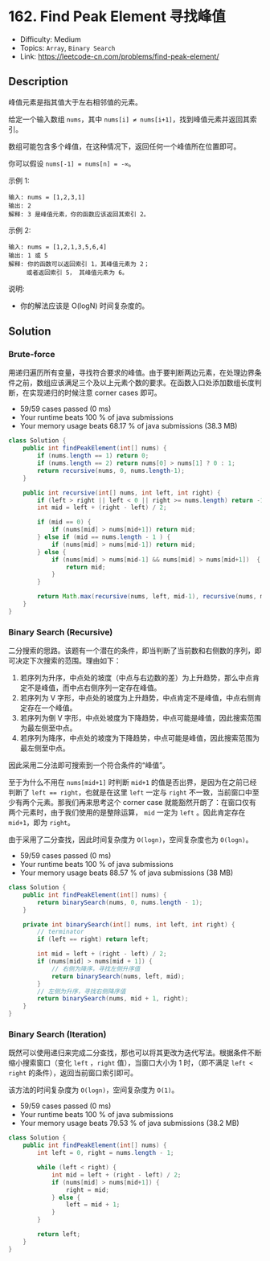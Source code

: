 # 162. Find Peak Element 寻找峰值

- Difficulty: Medium
- Topics: `Array`, `Binary Search`
- Link: https://leetcode-cn.com/problems/find-peak-element/

## Description

峰值元素是指其值大于左右相邻值的元素。

给定一个输入数组 `nums`，其中 `nums[i] ≠ nums[i+1]`，找到峰值元素并返回其索引。

数组可能包含多个峰值，在这种情况下，返回任何一个峰值所在位置即可。

你可以假设 `nums[-1] = nums[n] = -∞`。

示例 1:
```
输入: nums = [1,2,3,1]
输出: 2
解释: 3 是峰值元素，你的函数应该返回其索引 2。
```
示例 2:
```
输入: nums = [1,2,1,3,5,6,4]
输出: 1 或 5 
解释: 你的函数可以返回索引 1，其峰值元素为 2；
     或者返回索引 5， 其峰值元素为 6。
```

说明:
- 你的解法应该是 O(logN) 时间复杂度的。

## Solution

### Brute-force

用递归遍历所有变量，寻找符合要求的峰值。由于要判断两边元素，在处理边界条件之前，数组应该满足三个及以上元素个数的要求。在函数入口处添加数组长度判断，在实现递归的时候注意 corner cases 即可。

- 59/59 cases passed (0 ms)
- Your runtime beats 100 % of java submissions
- Your memory usage beats 68.17 % of java submissions (38.3 MB)

```java
class Solution {
    public int findPeakElement(int[] nums) {
        if (nums.length == 1) return 0;
        if (nums.length == 2) return nums[0] > nums[1] ? 0 : 1;
        return recursive(nums, 0, nums.length-1);
    }

    public int recursive(int[] nums, int left, int right) {
        if (left > right || left < 0 || right >= nums.length) return -1;
        int mid = left + (right - left) / 2;

        if (mid == 0) {
            if (nums[mid] > nums[mid+1]) return mid;
        } else if (mid == nums.length - 1 ) {
            if (nums[mid] > nums[mid-1]) return mid;
        } else {
            if (nums[mid] > nums[mid-1] && nums[mid] > nums[mid+1])  {
                return mid;
            }
        }

        return Math.max(recursive(nums, left, mid-1), recursive(nums, mid+1, right));
    }
}
```

### Binary Search (Recursive)

二分搜索的思路。该题有一个潜在的条件，即当判断了当前数和右侧数的序列，即可决定下次搜索的范围。理由如下：
1. 若序列为升序，中点处的坡度（中点与右边数的差）为上升趋势，那么中点肯定不是峰值，而中点右侧序列一定存在峰值。
2. 若序列为 V 字形，中点处的坡度为上升趋势，中点肯定不是峰值，中点右侧肯定存在一个峰值。
3. 若序列为倒 V 字形，中点处坡度为下降趋势，中点可能是峰值，因此搜索范围为最左侧至中点。
4. 若序列为降序，中点处的坡度为下降趋势，中点可能是峰值，因此搜索范围为最左侧至中点。

因此采用二分法即可搜索到一个符合条件的“峰值”。

至于为什么不用在 `nums[mid+1]` 时判断 `mid+1` 的值是否出界，是因为在之前已经判断了 `left == right`，也就是在这里 `left` 一定与 `right` 不一致，当前窗口中至少有两个元素。那我们再来思考这个 corner case 就能豁然开朗了：在窗口仅有两个元素时，由于我们使用的是整除运算， `mid` 一定为 `left` 。因此肯定存在 `mid+1`，即为 `right`。 

由于采用了二分查找，因此时间复杂度为 `O(logn)`，空间复杂度也为 `O(logn)`。

- 59/59 cases passed (0 ms)
- Your runtime beats 100 % of java submissions
- Your memory usage beats 88.57 % of java submissions (38 MB)

```java
class Solution {
    public int findPeakElement(int[] nums) {
        return binarySearch(nums, 0, nums.length - 1);
    }

    private int binarySearch(int[] nums, int left, int right) {
        // terminator
        if (left == right) return left;

        int mid = left + (right - left) / 2;
        if (nums[mid] > nums[mid + 1]) {
            // 右侧为降序，寻找左侧升序值
            return binarySearch(nums, left, mid);
        }
        // 左侧为升序，寻找右侧降序值
        return binarySearch(nums, mid + 1, right);
    }
}
```

### Binary Search (Iteration) 

既然可以使用递归来完成二分查找，那也可以将其更改为迭代写法。根据条件不断缩小搜索窗口（变化 `left` ，`right` 值），当窗口大小为 1 时，（即不满足 `left < right` 的条件），返回当前窗口索引即可。

该方法的时间复杂度为 `O(logn)`，空间复杂度为 `O(1)`。

- 59/59 cases passed (0 ms)
- Your runtime beats 100 % of java submissions
- Your memory usage beats 79.53 % of java submissions (38.2 MB)

```java
class Solution {
    public int findPeakElement(int[] nums) {
        int left = 0, right = nums.length - 1;

        while (left < right) {
            int mid = left + (right - left) / 2;
            if (nums[mid] > nums[mid+1]) {
                right = mid;
            } else {
                left = mid + 1;
            }
        }

        return left;
    }
}
```
